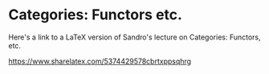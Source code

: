 Categories: Functors etc.
=========================

Here's a link to a LaTeX version of Sandro's lecture on Categories: Functors, etc.

https://www.sharelatex.com/5374429578cbrtxppsqhrg
